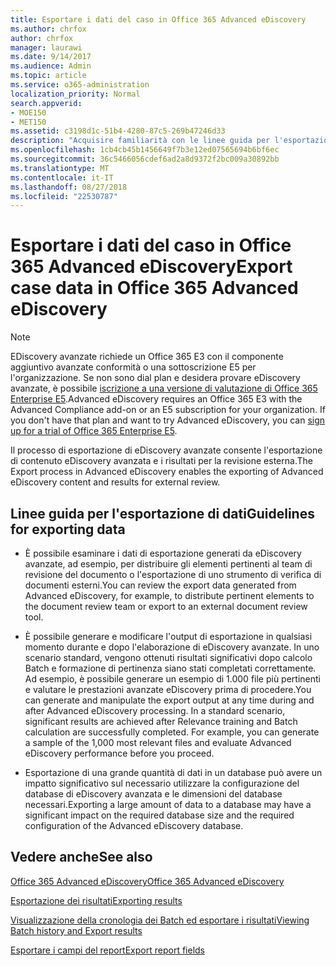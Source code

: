 ```yaml
---
title: Esportare i dati del caso in Office 365 Advanced eDiscovery
ms.author: chrfox
author: chrfox
manager: laurawi
ms.date: 9/14/2017
ms.audience: Admin
ms.topic: article
ms.service: o365-administration
localization_priority: Normal
search.appverid:
- MOE150
- MET150
ms.assetid: c3198d1c-51b4-4280-87c5-269b47246d33
description: "Acquisire familiarità con le linee guida per l'esportazione di dati casi di eDiscovery e i risultati per la revisione mediante il processo di esportazione di eDiscovery avanzate di Office 365.  "
ms.openlocfilehash: 1cb4cb45b1456649f7b3e12ed07565694b6bf6ec
ms.sourcegitcommit: 36c5466056cdef6ad2a8d9372f2bc009a30892bb
ms.translationtype: MT
ms.contentlocale: it-IT
ms.lasthandoff: 08/27/2018
ms.locfileid: "22530787"
---
```

# <a name="export-case-data-in-office-365-advanced-ediscovery"></a><span data-ttu-id="453f9-103">Esportare i dati del caso in Office 365 Advanced eDiscovery</span><span class="sxs-lookup"><span data-stu-id="453f9-103">Export case data in Office 365 Advanced eDiscovery</span></span>

> [!NOTE]
> <span data-ttu-id="453f9-p101">EDiscovery avanzate richiede un Office 365 E3 con il componente aggiuntivo avanzate conformità o una sottoscrizione E5 per l'organizzazione. Se non sono dial plan e desidera provare eDiscovery avanzate, è possibile [iscrizione a una versione di valutazione di Office 365 Enterprise E5](https://go.microsoft.com/fwlink/p/?LinkID=698279).</span><span class="sxs-lookup"><span data-stu-id="453f9-p101">Advanced eDiscovery requires an Office 365 E3 with the Advanced Compliance add-on or an E5 subscription for your organization. If you don't have that plan and want to try Advanced eDiscovery, you can [sign up for a trial of Office 365 Enterprise E5](https://go.microsoft.com/fwlink/p/?LinkID=698279).</span></span> 
  
<span data-ttu-id="453f9-106">Il processo di esportazione di eDiscovery avanzate consente l'esportazione di contenuto eDiscovery avanzata e i risultati per la revisione esterna.</span><span class="sxs-lookup"><span data-stu-id="453f9-106">The Export process in Advanced eDiscovery enables the exporting of Advanced eDiscovery content and results for external review.</span></span> 
  
## <a name="guidelines-for-exporting-data"></a><span data-ttu-id="453f9-107">Linee guida per l'esportazione di dati</span><span class="sxs-lookup"><span data-stu-id="453f9-107">Guidelines for exporting data</span></span>

- <span data-ttu-id="453f9-108">È possibile esaminare i dati di esportazione generati da eDiscovery avanzate, ad esempio, per distribuire gli elementi pertinenti al team di revisione del documento o l'esportazione di uno strumento di verifica di documenti esterni.</span><span class="sxs-lookup"><span data-stu-id="453f9-108">You can review the export data generated from Advanced eDiscovery, for example, to distribute pertinent elements to the document review team or export to an external document review tool.</span></span>
    
- <span data-ttu-id="453f9-p102">È possibile generare e modificare l'output di esportazione in qualsiasi momento durante e dopo l'elaborazione di eDiscovery avanzate. In uno scenario standard, vengono ottenuti risultati significativi dopo calcolo Batch e formazione di pertinenza siano stati completati correttamente. Ad esempio, è possibile generare un esempio di 1.000 file più pertinenti e valutare le prestazioni avanzate eDiscovery prima di procedere.</span><span class="sxs-lookup"><span data-stu-id="453f9-p102">You can generate and manipulate the export output at any time during and after Advanced eDiscovery processing. In a standard scenario, significant results are achieved after Relevance training and Batch calculation are successfully completed. For example, you can generate a sample of the 1,000 most relevant files and evaluate Advanced eDiscovery performance before you proceed.</span></span>
    
- <span data-ttu-id="453f9-112">Esportazione di una grande quantità di dati in un database può avere un impatto significativo sul necessario utilizzare la configurazione del database di eDiscovery avanzata e le dimensioni del database necessari.</span><span class="sxs-lookup"><span data-stu-id="453f9-112">Exporting a large amount of data to a database may have a significant impact on the required database size and the required configuration of the Advanced eDiscovery database.</span></span>
    
## <a name="see-also"></a><span data-ttu-id="453f9-113">Vedere anche</span><span class="sxs-lookup"><span data-stu-id="453f9-113">See also</span></span>

[<span data-ttu-id="453f9-114">Office 365 Advanced eDiscovery</span><span class="sxs-lookup"><span data-stu-id="453f9-114">Office 365 Advanced eDiscovery</span></span>](office-365-advanced-ediscovery.md)
  
[<span data-ttu-id="453f9-115">Esportazione dei risultati</span><span class="sxs-lookup"><span data-stu-id="453f9-115">Exporting results </span></span>](export-results-in-advanced-ediscovery.md)
  
[<span data-ttu-id="453f9-116">Visualizzazione della cronologia dei Batch ed esportare i risultati</span><span class="sxs-lookup"><span data-stu-id="453f9-116">Viewing Batch history and Export results</span></span>](view-batch-history-and-export-past-results.md)

[<span data-ttu-id="453f9-117">Esportare i campi del report</span><span class="sxs-lookup"><span data-stu-id="453f9-117">Export report fields</span></span>](export-report-fields-in-advanced-ediscovery.md)

